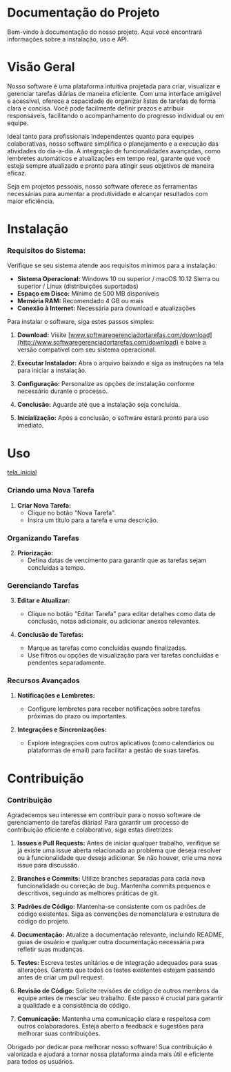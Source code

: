 # Documentação do Projeto

Bem-vindo à documentação do nosso projeto. Aqui você encontrará informações sobre a instalação, uso e API.

# Visão Geral

Nosso software é uma plataforma intuitiva projetada para criar, visualizar e gerenciar tarefas diárias de maneira eficiente. Com uma interface amigável e acessível, oferece a capacidade de organizar listas de tarefas de forma clara e concisa. Você pode facilmente definir prazos e atribuir responsáveis, facilitando o acompanhamento do progresso individual ou em equipe.

Ideal tanto para profissionais independentes quanto para equipes colaborativas, nosso software simplifica o planejamento e a execução das atividades do dia-a-dia. A integração de funcionalidades avançadas, como lembretes automáticos e atualizações em tempo real, garante que você esteja sempre atualizado e pronto para atingir seus objetivos de maneira eficaz.

Seja em projetos pessoais, nosso software oferece as ferramentas necessárias para aumentar a produtividade e alcançar resultados com maior eficiência.

# Instalação

### Requisitos do Sistema:

Verifique se seu sistema atende aos requisitos mínimos para a instalação:

- **Sistema Operacional:** Windows 10 ou superior / macOS 10.12 Sierra ou superior / Linux (distribuições suportadas)
- **Espaço em Disco:** Mínimo de 500 MB disponíveis
- **Memória RAM:** Recomendado 4 GB ou mais
- **Conexão à Internet:** Necessária para download e atualizações

Para instalar o software, siga estes passos simples:

1. **Download:** Visite [www.softwaregerenciadortarefas.com/download](http://www.softwaregerenciadortarefas.com/download) e baixe a versão compatível com seu sistema operacional.
   
2. **Executar Instalador:** Abra o arquivo baixado e siga as instruções na tela para iniciar a instalação.

3. **Configuração:** Personalize as opções de instalação conforme necessário durante o processo.

4. **Conclusão:** Aguarde até que a instalação seja concluída.

5. **Inicialização:** Após a conclusão, o software estará pronto para uso imediato.

# Uso

[tela_inicial](/Images/menuopcoes.png)

### Criando uma Nova Tarefa

1. **Criar Nova Tarefa:**
   - Clique no botão "Nova Tarefa".
   - Insira um título para a tarefa e uma descrição.

### Organizando Tarefas

2. **Priorização:**
   - Defina datas de vencimento para garantir que as tarefas sejam concluídas a tempo.

### Gerenciando Tarefas

3. **Editar e Atualizar:**
   - Clique no botão "Editar Tarefa" para editar detalhes como data de conclusão, notas adicionais, ou adicionar anexos relevantes.

4. **Conclusão de Tarefas:**
   - Marque as tarefas como concluídas quando finalizadas.
   - Use filtros ou opções de visualização para ver tarefas concluídas e pendentes separadamente.

### Recursos Avançados

1. **Notificações e Lembretes:**
   - Configure lembretes para receber notificações sobre tarefas próximas do prazo ou importantes.

2. **Integrações e Sincronizações:**
   - Explore integrações com outros aplicativos (como calendários ou plataformas de email) para facilitar a gestão de suas tarefas.

# Contribuição

###  **Contribuição**

Agradecemos seu interesse em contribuir para o nosso software de gerenciamento de tarefas diárias! Para garantir um processo de contribuição eficiente e colaborativo, siga estas diretrizes:

1. **Issues e Pull Requests:** Antes de iniciar qualquer trabalho, verifique se já existe uma issue aberta relacionada ao problema que deseja resolver ou à funcionalidade que deseja adicionar. Se não houver, crie uma nova issue para discussão.

2. **Branches e Commits:** Utilize branches separadas para cada nova funcionalidade ou correção de bug. Mantenha commits pequenos e descritivos, seguindo as melhores práticas de git.

3. **Padrões de Código:** Mantenha-se consistente com os padrões de código existentes. Siga as convenções de nomenclatura e estrutura de código do projeto.

4. **Documentação:** Atualize a documentação relevante, incluindo README, guias de usuário e qualquer outra documentação necessária para refletir suas mudanças.

5. **Testes:** Escreva testes unitários e de integração adequados para suas alterações. Garanta que todos os testes existentes estejam passando antes de criar um pull request.

6. **Revisão de Código:** Solicite revisões de código de outros membros da equipe antes de mesclar seu trabalho. Este passo é crucial para garantir a qualidade e a consistência do código.

7. **Comunicação:** Mantenha uma comunicação clara e respeitosa com outros colaboradores. Esteja aberto a feedback e sugestões para melhorar suas contribuições.

Obrigado por dedicar para melhorar nosso software! Sua contribuição é valorizada e ajudará a tornar nossa plataforma ainda mais útil e eficiente para todos os usuários.


